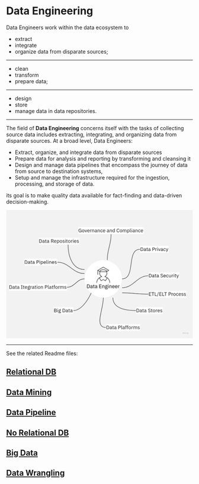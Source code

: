# Data Engineering

Data Engineers work within the data ecosystem to 
- extract
- integrate
- organize data from disparate sources; 

---
- clean
- transform
- prepare data; 
----
- design
- store
- manage data in data repositories.

---

The field of **Data Engineering** concerns itself with the tasks of collecting source data includes extracting, integrating, and organizing data from disparate sources. 
 At a broad level, Data Engineers:
- Extract, organize, and integrate data from disparate sources
- Prepare data for analysis and reporting by transforming and cleansing it
- Design and manage data pipelines that encompass the journey of data from source to destination systems, 
- Setup and manage the infrastructure required for the ingestion, processing, and storage of data.

its goal is to make quality 
data available for fact-finding and data-driven decision-making.


![DataEngineering.jpg](DataEngineering.jpg)


---
See the related Readme files:

## **[Relational DB](Relational_db%2FREADME.md)**

## **[Data Mining](Data_mining%2FREADME.md)**

## **[Data Pipeline](Data_Pipelines%2FREADME.md)**

## **[No Relational DB](No_Relational_db%2FREADME.md)**

## **[Big Data](Big_Data%2FREADME.md)**

## **[Data Wrangling](Data_Wrangling%2FREADME.md)**